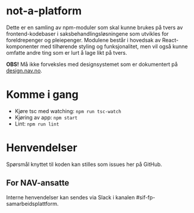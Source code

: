 not-a-platform
================

Dette er en samling av npm-moduler som skal kunne brukes på tvers av frontend-kodebaser i 
saksbehandlingsløsningene som utvikles for foreldrepenger og pleiepenger. Modulene består i
hovedsak av React-komponenter med tilhørende styling og funksjonalitet, men vil også kunne
omfatte andre ting som er lurt å lage likt på tvers.

**OBS!** Må ikke forveksles med designsystemet som er dokumentert på 
[design.nav.no](https://design.nav.no).


# Komme i gang

* Kjøre tsc med watching: `npm run tsc-watch`
* Kjøring av app: `npm start`
* Lint: `npm run lint`


# Henvendelser

Spørsmål knyttet til koden kan stilles som issues her på GitHub.

## For NAV-ansatte

Interne henvendelser kan sendes via Slack i kanalen #sif-fp-samarbeidsplattform.
